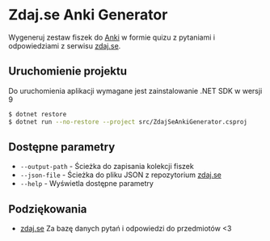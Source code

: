# Zdaj.se Anki Generator

Wygeneruj zestaw fiszek do [Anki](https://apps.ankiweb.net/) w formie quizu z pytaniami i odpowiedziami z serwisu [zdaj.se](https://zdaj.se/).

## Uruchomienie projektu

Do uruchomienia aplikacji wymagane jest zainstalowanie .NET SDK w wersji 9

```bash
$ dotnet restore
$ dotnet run --no-restore --project src/ZdajSeAnkiGenerator.csproj
```

## Dostępne parametry

* `--output-path` - Ścieżka do zapisania kolekcji fiszek
* `--json-file` - Ścieżka do pliku JSON z repozytorium [zdaj.se](https://github.com/bibixx/zdaj-se-pjatk-data)
* `--help` - Wyświetla dostępne parametry

## Podziękowania 

* [zdaj.se](https://zdaj.se/) Za bazę danych pytań i odpowiedzi do przedmiotów <3
